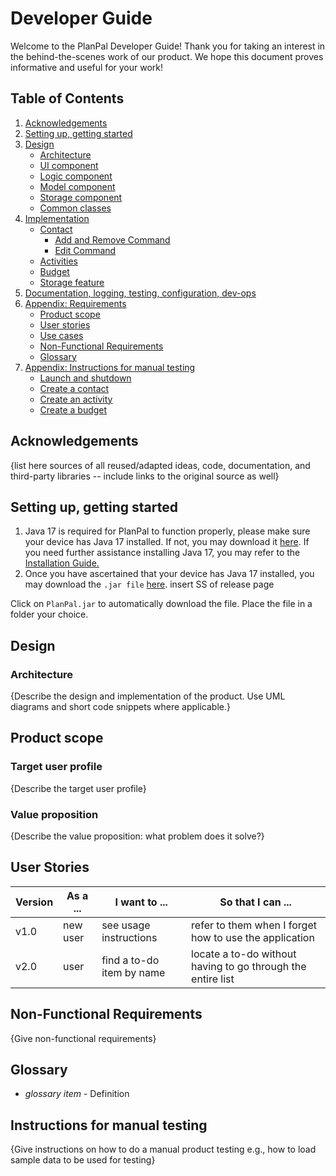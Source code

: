 # Developer Guide

Welcome to the PlanPal Developer Guide! Thank you for taking an interest in the behind-the-scenes work of our product. We hope this document proves informative and useful for your work!

## Table of Contents
1. [Acknowledgements](#Acknowledgements)
2. [Setting up, getting started](#Setting-up-getting-started)
3. [Design](#Design)
   - [Architecture](#Architecture)
   - [UI component]()
   - [Logic component]()
   - [Model component]()
   - [Storage component]()
   - [Common classes]()
4. [Implementation]()
   - [Contact]()
     - [Add and Remove Command]()
     - [Edit Command]()
   - [Activities]()
   - [Budget]()
   - [Storage feature]()
5. [Documentation, logging, testing, configuration, dev-ops]()
6. [Appendix: Requirements]()
   - [Product scope]()
   - [User stories]()
   - [Use cases]()
   - [Non-Functional Requirements]()
   - [Glossary]()
7. [Appendix: Instructions for manual testing]()
   - [Launch and shutdown]()
   - [Create a contact]()
   - [Create an activity]()
   - [Create a budget]()

## Acknowledgements

{list here sources of all reused/adapted ideas, code, documentation, and third-party libraries -- include links to the original source as well}

## Setting up, getting started
1. Java 17 is required for PlanPal to function properly, please make sure your device has Java 17 installed. If not, you may download it [here](). If you need further assistance installing Java 17, you may refer to the [Installation Guide.]()
2. Once you have ascertained that your device has Java 17 installed, you may download the `.jar file` [here]().
insert SS of release page

Click on `PlanPal.jar` to automatically download the file. Place the file in a folder your choice.



## Design

### Architecture

{Describe the design and implementation of the product. Use UML diagrams and short code snippets where applicable.}


## Product scope
### Target user profile

{Describe the target user profile}

### Value proposition

{Describe the value proposition: what problem does it solve?}

## User Stories

|Version| As a ... | I want to ... | So that I can ...|
|--------|----------|---------------|------------------|
|v1.0|new user|see usage instructions|refer to them when I forget how to use the application|
|v2.0|user|find a to-do item by name|locate a to-do without having to go through the entire list|

## Non-Functional Requirements

{Give non-functional requirements}

## Glossary

* *glossary item* - Definition

## Instructions for manual testing

{Give instructions on how to do a manual product testing e.g., how to load sample data to be used for testing}
